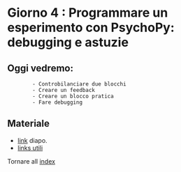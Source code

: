 # Giorno 4 : Programmare un esperimento con PsychoPy: debugging e astuzie  
		
## Oggi vedremo:
			- Controbilanciare due blocchi
			- Creare un feedback
			- Creare un blocco pratica
			- Fare debugging



## Materiale

- [link](https://docs.google.com/presentation/d/16wF8bLtveQPyY5rwQaRqUykRVcwmYKgMCrMuT4sNxRU/edit#slide=id.p) diapo.
- [links utili](links.md)

Tornare all [index](index.md)
